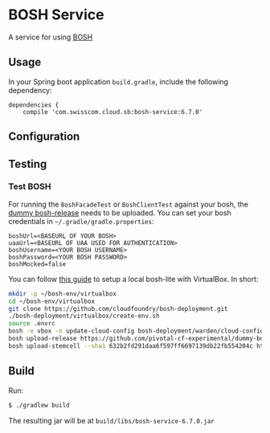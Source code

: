 # BOSH Service

A service for using [BOSH](https://bosh.io/docs/)  
 
## Usage
In your Spring boot application `build.gradle`, include the following dependency:
```$groovy
dependencies {
    compile 'com.swisscom.cloud.sb:bosh-service:6.7.0'
```

## Configuration 

## Testing

### Test BOSH
For running the `BoshFacadeTest` or `BoshClientTest` against your bosh, the
[dummy bosh-release](https://github.com/pivotal-cf-experimental/dummy-boshrelease) needs to be uploaded.
You can set your bosh credentials in `~/.gradle/gradle.properties`:
```
boshUrl=<BASEURL OF YOUR BOSH>
uaaUrl=<BASEURL OF UAA USED FOR AUTHENTICATION>
boshUsername=<YOUR BOSH USERNAME>
boshPassword=<YOUR BOSH PASSWORD>
boshMocked=false
```

You can follow [this guide](https://bosh.io/docs/quick-start/) to setup a local bosh-lite with VirtualBox. In short:
```bash
mkdir -p ~/bosh-env/virtualbox
cd ~/bosh-env/virtualbox
git clone https://github.com/cloudfoundry/bosh-deployment.git
./bosh-deployment/virtualbox/create-env.sh
source .envrc
bosh -e vbox -n update-cloud-config bosh-deployment/warden/cloud-config.yml
bosh upload-release https://github.com/pivotal-cf-experimental/dummy-boshrelease/releases/download/v2/dummy-2.tgz
bosh upload-stemcell --sha1 632b2fd291daa6f597ff6697139db22fb554204c https://bosh.io/d/stemcells/bosh-warden-boshlite-ubuntu-xenial-go_agent?v=315.13
```

## Build
Run:
```bash
$ ./gradlew build
```

The resulting jar will be at `build/libs/bosh-service-6.7.0.jar`
